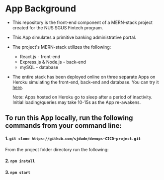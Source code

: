 # App Background
* This repository is the front-end component of a MERN-stack project created for the NUS SGUS Fintech program.
* This App simulates a primitive banking administrative portal.
* The project's MERN-stack utilizes the following:
  * React.js - front-end
  * Express.js & Node.js - back-end
  * mySQL - database
* The entire stack has been deployed online on three separate Apps on Heroku simulating the front-end, back-end and database. You can try it [here](https://devops-cicd-project.herokuapp.com/).

  Note: Apps hosted on Heroku go to sleep after a period of inactivity. Initial loading/queries may take 10-15s as the App re-awakens.
## To run this App locally, run the following commands from your command line:
#### 1. `git clone https://github.com/sjdude/devops-CICD-project.git`
From the project folder directory run the following:
#### 2. `npm install`
#### 3. `npm start`
